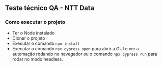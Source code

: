 ## Teste técnico QA - NTT Data

### Como executar o projeto
- Ter o Node instalado
- Clonar o projeto
- Executar o comando `npm install`
- Executar o comando `npx cypress open` para abrir a GUI e ver a automação rodando no navegador ou o comando `npx cypress run` para rodar no modo headless.
